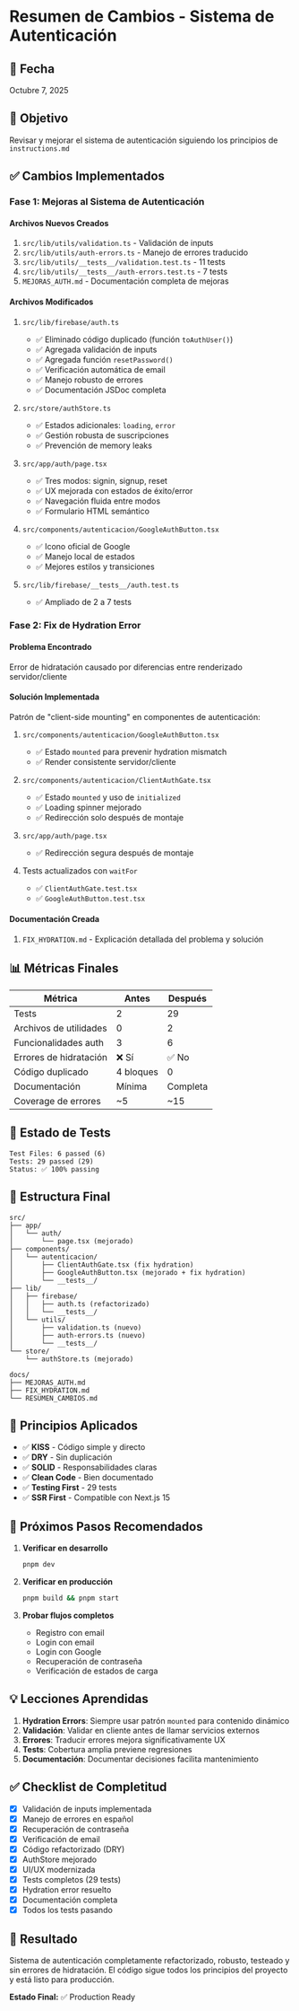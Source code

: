 # Resumen de Cambios - Sistema de Autenticación

## 📅 Fecha
Octubre 7, 2025

## 🎯 Objetivo
Revisar y mejorar el sistema de autenticación siguiendo los principios de `instructions.md`

## ✅ Cambios Implementados

### Fase 1: Mejoras al Sistema de Autenticación

#### Archivos Nuevos Creados
1. `src/lib/utils/validation.ts` - Validación de inputs
2. `src/lib/utils/auth-errors.ts` - Manejo de errores traducido
3. `src/lib/utils/__tests__/validation.test.ts` - 11 tests
4. `src/lib/utils/__tests__/auth-errors.test.ts` - 7 tests
5. `MEJORAS_AUTH.md` - Documentación completa de mejoras

#### Archivos Modificados
1. `src/lib/firebase/auth.ts`
   - ✅ Eliminado código duplicado (función `toAuthUser()`)
   - ✅ Agregada validación de inputs
   - ✅ Agregada función `resetPassword()`
   - ✅ Verificación automática de email
   - ✅ Manejo robusto de errores
   - ✅ Documentación JSDoc completa

2. `src/store/authStore.ts`
   - ✅ Estados adicionales: `loading`, `error`
   - ✅ Gestión robusta de suscripciones
   - ✅ Prevención de memory leaks

3. `src/app/auth/page.tsx`
   - ✅ Tres modos: signin, signup, reset
   - ✅ UX mejorada con estados de éxito/error
   - ✅ Navegación fluida entre modos
   - ✅ Formulario HTML semántico

4. `src/components/autenticacion/GoogleAuthButton.tsx`
   - ✅ Icono oficial de Google
   - ✅ Manejo local de estados
   - ✅ Mejores estilos y transiciones

5. `src/lib/firebase/__tests__/auth.test.ts`
   - ✅ Ampliado de 2 a 7 tests

### Fase 2: Fix de Hydration Error

#### Problema Encontrado
Error de hidratación causado por diferencias entre renderizado servidor/cliente

#### Solución Implementada
Patrón de "client-side mounting" en componentes de autenticación:

1. `src/components/autenticacion/GoogleAuthButton.tsx`
   - ✅ Estado `mounted` para prevenir hydration mismatch
   - ✅ Render consistente servidor/cliente

2. `src/components/autenticacion/ClientAuthGate.tsx`
   - ✅ Estado `mounted` y uso de `initialized`
   - ✅ Loading spinner mejorado
   - ✅ Redirección solo después de montaje

3. `src/app/auth/page.tsx`
   - ✅ Redirección segura después de montaje

4. Tests actualizados con `waitFor`
   - ✅ `ClientAuthGate.test.tsx`
   - ✅ `GoogleAuthButton.test.tsx`

#### Documentación Creada
1. `FIX_HYDRATION.md` - Explicación detallada del problema y solución

## 📊 Métricas Finales

| Métrica | Antes | Después |
|---------|-------|---------|
| Tests | 2 | 29 |
| Archivos de utilidades | 0 | 2 |
| Funcionalidades auth | 3 | 6 |
| Errores de hidratación | ❌ Sí | ✅ No |
| Código duplicado | 4 bloques | 0 |
| Documentación | Mínima | Completa |
| Coverage de errores | ~5 | ~15 |

## 🧪 Estado de Tests

```
Test Files: 6 passed (6)
Tests: 29 passed (29)
Status: ✅ 100% passing
```

## 📁 Estructura Final

```
src/
├── app/
│   └── auth/
│       └── page.tsx (mejorado)
├── components/
│   └── autenticacion/
│       ├── ClientAuthGate.tsx (fix hydration)
│       ├── GoogleAuthButton.tsx (mejorado + fix hydration)
│       └── __tests__/
├── lib/
│   ├── firebase/
│   │   ├── auth.ts (refactorizado)
│   │   └── __tests__/
│   └── utils/
│       ├── validation.ts (nuevo)
│       ├── auth-errors.ts (nuevo)
│       └── __tests__/
└── store/
    └── authStore.ts (mejorado)

docs/
├── MEJORAS_AUTH.md
├── FIX_HYDRATION.md
└── RESUMEN_CAMBIOS.md
```

## 🎯 Principios Aplicados

- ✅ **KISS** - Código simple y directo
- ✅ **DRY** - Sin duplicación
- ✅ **SOLID** - Responsabilidades claras
- ✅ **Clean Code** - Bien documentado
- ✅ **Testing First** - 29 tests
- ✅ **SSR First** - Compatible con Next.js 15

## 🚀 Próximos Pasos Recomendados

1. **Verificar en desarrollo**
   ```bash
   pnpm dev
   ```

2. **Verificar en producción**
   ```bash
   pnpm build && pnpm start
   ```

3. **Probar flujos completos**
   - Registro con email
   - Login con email
   - Login con Google
   - Recuperación de contraseña
   - Verificación de estados de carga

## 💡 Lecciones Aprendidas

1. **Hydration Errors**: Siempre usar patrón `mounted` para contenido dinámico
2. **Validación**: Validar en cliente antes de llamar servicios externos
3. **Errores**: Traducir errores mejora significativamente UX
4. **Tests**: Cobertura amplia previene regresiones
5. **Documentación**: Documentar decisiones facilita mantenimiento

## ✅ Checklist de Completitud

- [x] Validación de inputs implementada
- [x] Manejo de errores en español
- [x] Recuperación de contraseña
- [x] Verificación de email
- [x] Código refactorizado (DRY)
- [x] AuthStore mejorado
- [x] UI/UX modernizada
- [x] Tests completos (29 tests)
- [x] Hydration error resuelto
- [x] Documentación completa
- [x] Todos los tests pasando

## 🎉 Resultado

Sistema de autenticación completamente refactorizado, robusto, testeado y sin errores de hidratación. El código sigue todos los principios del proyecto y está listo para producción.

**Estado Final:** ✅ Production Ready
